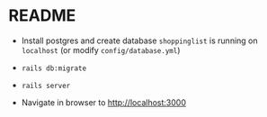# README

* Install postgres and create database ```shoppinglist``` is running on ```localhost``` (or modify ```config/database.yml```)

* ```rails db:migrate```

* ```rails server```

* Navigate in browser to [http://localhost:3000](http://localhost:3000)
